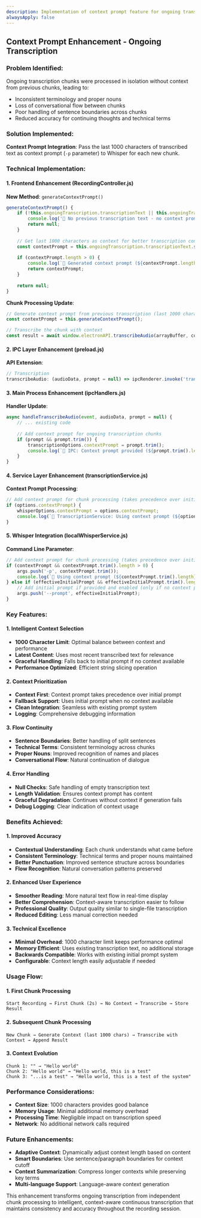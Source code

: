 ```yaml
---
description: Implementation of context prompt feature for ongoing transcription chunks using last 1000 characters for better continuity
alwaysApply: false
---
```


## Context Prompt Enhancement - Ongoing Transcription

### Problem Identified:
Ongoing transcription chunks were processed in isolation without context from previous chunks, leading to:
- Inconsistent terminology and proper nouns
- Loss of conversational flow between chunks  
- Poor handling of sentence boundaries across chunks
- Reduced accuracy for continuing thoughts and technical terms

### Solution Implemented:
**Context Prompt Integration**: Pass the last 1000 characters of transcribed text as context prompt (`-p` parameter) to Whisper for each new chunk.

### Technical Implementation:

#### 1. Frontend Enhancement (RecordingController.js)
**New Method**: `generateContextPrompt()`
```javascript
generateContextPrompt() {
    if (!this.ongoingTranscription.transcriptionText || this.ongoingTranscription.transcriptionText.length === 0) {
        console.log('📝 No previous transcription text - no context prompt');
        return null;
    }
    
    // Get last 1000 characters as context for better transcription continuity
    const contextPrompt = this.ongoingTranscription.transcriptionText.slice(-1000);
    
    if (contextPrompt.length > 0) {
        console.log(`📝 Generated context prompt (${contextPrompt.length} chars): "${contextPrompt.substring(0, 100)}..."`);
        return contextPrompt;
    }
    
    return null;
}
```

**Chunk Processing Update**:
```javascript
// Generate context prompt from previous transcription (last 1000 characters)
const contextPrompt = this.generateContextPrompt();

// Transcribe the chunk with context
const result = await window.electronAPI.transcribeAudio(arrayBuffer, contextPrompt);
```

#### 2. IPC Layer Enhancement (preload.js)
**API Extension**:
```javascript
// Transcription
transcribeAudio: (audioData, prompt = null) => ipcRenderer.invoke('transcription:audio', audioData, prompt),
```

#### 3. Main Process Enhancement (ipcHandlers.js)
**Handler Update**:
```javascript
async handleTranscribeAudio(event, audioData, prompt = null) {
    // ... existing code
    
    // Add context prompt for ongoing transcription chunks
    if (prompt && prompt.trim()) {
        transcriptionOptions.contextPrompt = prompt.trim();
        console.log(`📝 IPC: Context prompt provided (${prompt.trim().length} chars): "${prompt.trim().substring(0, 100)}..."`);
    }
}
```

#### 4. Service Layer Enhancement (transcriptionService.js)
**Context Prompt Processing**:
```javascript
// Add context prompt for chunk processing (takes precedence over initial prompt)
if (options.contextPrompt) {
    whisperOptions.contextPrompt = options.contextPrompt;
    console.log(`📝 TranscriptionService: Using context prompt (${options.contextPrompt.length} chars): "${options.contextPrompt.substring(0, 100)}..."`);
}
```

#### 5. Whisper Integration (localWhisperService.js)
**Command Line Parameter**:
```javascript
// Add context prompt for chunk processing (takes precedence over initial prompt)
if (contextPrompt && contextPrompt.trim().length > 0) {
    args.push('-p', contextPrompt.trim());
    console.log(`📝 Using context prompt (${contextPrompt.trim().length} chars): "${contextPrompt.trim().substring(0, 100)}..."`);
} else if (effectiveInitialPrompt && effectiveInitialPrompt.trim().length > 0) {
    // Add initial prompt if provided and enabled (only if no context prompt)
    args.push('--prompt', effectiveInitialPrompt);
}
```

### Key Features:

#### 1. Intelligent Context Selection
- **1000 Character Limit**: Optimal balance between context and performance
- **Latest Content**: Uses most recent transcribed text for relevance
- **Graceful Handling**: Falls back to initial prompt if no context available
- **Performance Optimized**: Efficient string slicing operation

#### 2. Context Prioritization
- **Context First**: Context prompt takes precedence over initial prompt
- **Fallback Support**: Uses initial prompt when no context available
- **Clean Integration**: Seamless with existing prompt system
- **Logging**: Comprehensive debugging information

#### 3. Flow Continuity
- **Sentence Boundaries**: Better handling of split sentences
- **Technical Terms**: Consistent terminology across chunks
- **Proper Nouns**: Improved recognition of names and places
- **Conversational Flow**: Natural continuation of dialogue

#### 4. Error Handling
- **Null Checks**: Safe handling of empty transcription text
- **Length Validation**: Ensures context prompt has content
- **Graceful Degradation**: Continues without context if generation fails
- **Debug Logging**: Clear indication of context usage

### Benefits Achieved:

#### 1. Improved Accuracy
- **Contextual Understanding**: Each chunk understands what came before
- **Consistent Terminology**: Technical terms and proper nouns maintained
- **Better Punctuation**: Improved sentence structure across boundaries
- **Flow Recognition**: Natural conversation patterns preserved

#### 2. Enhanced User Experience
- **Smoother Reading**: More natural text flow in real-time display
- **Better Comprehension**: Context-aware transcription easier to follow
- **Professional Quality**: Output quality similar to single-file transcription
- **Reduced Editing**: Less manual correction needed

#### 3. Technical Excellence
- **Minimal Overhead**: 1000 character limit keeps performance optimal
- **Memory Efficient**: Uses existing transcription text, no additional storage
- **Backwards Compatible**: Works with existing initial prompt system
- **Configurable**: Context length easily adjustable if needed

### Usage Flow:

#### 1. First Chunk Processing
```
Start Recording → First Chunk (2s) → No Context → Transcribe → Store Result
```

#### 2. Subsequent Chunk Processing
```
New Chunk → Generate Context (last 1000 chars) → Transcribe with Context → Append Result
```

#### 3. Context Evolution
```
Chunk 1: "" → "Hello world"
Chunk 2: "Hello world" → "Hello world, this is a test"  
Chunk 3: "...is a test" → "Hello world, this is a test of the system"
```

### Performance Considerations:
- **Context Size**: 1000 characters provides good balance
- **Memory Usage**: Minimal additional memory overhead
- **Processing Time**: Negligible impact on transcription speed
- **Network**: No additional network calls required

### Future Enhancements:
- **Adaptive Context**: Dynamically adjust context length based on content
- **Smart Boundaries**: Use sentence/paragraph boundaries for context cutoff
- **Context Summarization**: Compress longer contexts while preserving key terms
- **Multi-language Support**: Language-aware context generation

This enhancement transforms ongoing transcription from independent chunk processing to intelligent, context-aware continuous transcription that maintains consistency and accuracy throughout the recording session.
